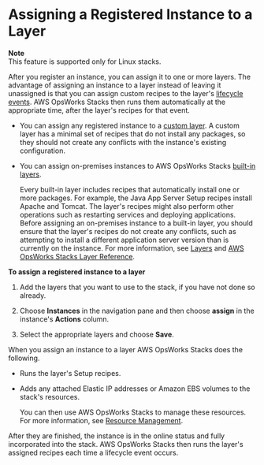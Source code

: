 # Assigning a Registered Instance to a Layer<a name="registered-instances-assign"></a>

**Note**  
This feature is supported only for Linux stacks\.

After you register an instance, you can assign it to one or more layers\. The advantage of assigning an instance to a layer instead of leaving it unassigned is that you can assign custom recipes to the layer's [lifecycle events](workingcookbook-events.md)\. AWS OpsWorks Stacks then runs them automatically at the appropriate time, after the layer's recipes for that event\.
+ You can assign any registered instance to a [custom layer](workinglayers-custom.md)\. A custom layer has a minimal set of recipes that do not install any packages, so they should not create any conflicts with the instance's existing configuration\. 
+ You can assign on\-premises instances to AWS OpsWorks Stacks [built\-in layers](workinglayers.md)\.

  Every built\-in layer includes recipes that automatically install one or more packages\. For example, the Java App Server Setup recipes install Apache and Tomcat\. The layer's recipes might also perform other operations such as restarting services and deploying applications\. Before assigning an on\-premises instance to a built\-in layer, you should ensure that the layer's recipes do not create any conflicts, such as attempting to install a different application server version than is currently on the instance\. For more information, see [Layers](workinglayers.md) and [AWS OpsWorks Stacks Layer Reference](layers.md)\.

**To assign a registered instance to a layer**

1. Add the layers that you want to use to the stack, if you have not done so already\.

1. Choose **Instances** in the navigation pane and then choose **assign** in the instance's **Actions** column\.

1. Select the appropriate layers and choose **Save**\.

When you assign an instance to a layer AWS OpsWorks Stacks does the following\.
+ Runs the layer's Setup recipes\.
+ Adds any attached Elastic IP addresses or Amazon EBS volumes to the stack's resources\.

  You can then use AWS OpsWorks Stacks to manage these resources\. For more information, see [Resource Management](resources.md)\.

After they are finished, the instance is in the online status and fully incorporated into the stack\. AWS OpsWorks Stacks then runs the layer's assigned recipes each time a lifecycle event occurs\.